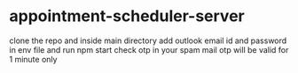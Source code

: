 # appointment-scheduler-server
clone the repo and inside main directory add outlook email id and password in env file and run npm start
check otp in your spam mail otp will be valid for 1 minute only
